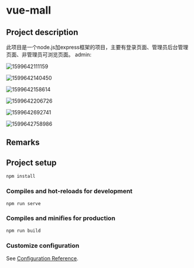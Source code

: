 # vue-mall

## **Project description**
此项目是一个node.js加express框架的项目，主要有登录页面、管理员后台管理页面、非管理员可浏览页面。
admin:

![1599642111159](C:\Users\tang\AppData\Roaming\Typora\typora-user-images\1599642111159.png)

![1599642140450](C:\Users\tang\AppData\Roaming\Typora\typora-user-images\1599642140450.png)

![1599642158614](C:\Users\tang\AppData\Roaming\Typora\typora-user-images\1599642158614.png)

![1599642206726](C:\Users\tang\AppData\Roaming\Typora\typora-user-images\1599642206726.png)

![1599642692741](C:\Users\tang\AppData\Roaming\Typora\typora-user-images\1599642692741.png)

![1599642758986](C:\Users\tang\AppData\Roaming\Typora\typora-user-images\1599642758986.png)



## Remarks




## Project setup
```
npm install
```

### Compiles and hot-reloads for development
```
npm run serve
```

### Compiles and minifies for production
```
npm run build
```

### Customize configuration
See [Configuration Reference](https://cli.vuejs.org/config/).

